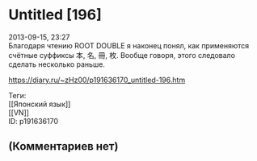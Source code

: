 Untitled [196]
==============

  
2013-09-15, 23:27  
 Благодаря чтению ROOT DOUBLE я наконец понял, как применяются счётные суффиксы 本, 名, 冊, 枚. Вообще говоря, этого следовало сделать несколько раньше.   
  
<https://diary.ru/~zHz00/p191636170_untitled-196.htm>  
  
Теги:  
[[Японский язык]]  
[[VN]]  
ID: p191636170  


(Комментариев нет)
------------------